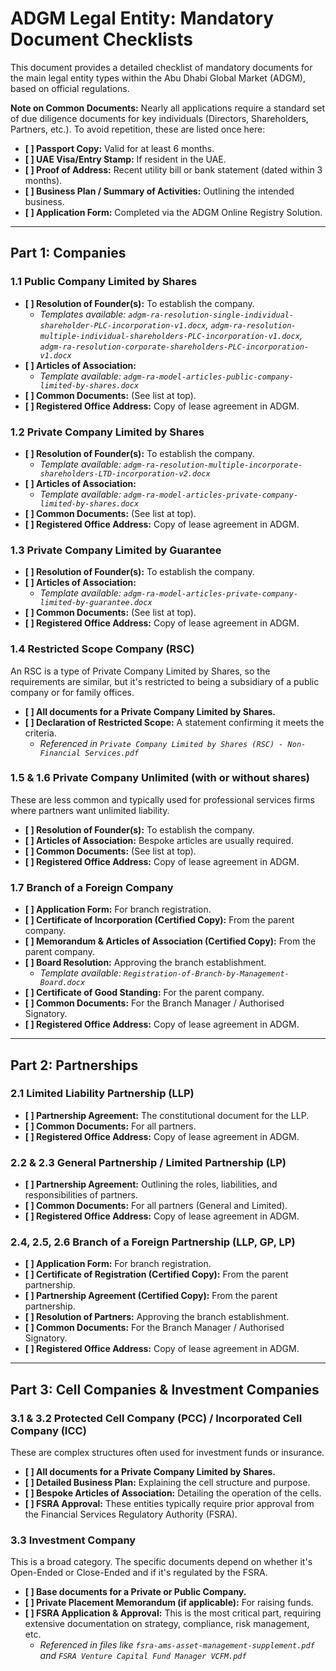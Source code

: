 # ADGM Legal Entity: Mandatory Document Checklists

This document provides a detailed checklist of mandatory documents for the main legal entity types within the Abu Dhabi Global Market (ADGM), based on official regulations.

**Note on Common Documents:** Nearly all applications require a standard set of due diligence documents for key individuals (Directors, Shareholders, Partners, etc.). To avoid repetition, these are listed once here:
- **[ ] Passport Copy:** Valid for at least 6 months.
- **[ ] UAE Visa/Entry Stamp:** If resident in the UAE.
- **[ ] Proof of Address:** Recent utility bill or bank statement (dated within 3 months).
- **[ ] Business Plan / Summary of Activities:** Outlining the intended business.
- **[ ] Application Form:** Completed via the ADGM Online Registry Solution.

---

## Part 1: Companies

### 1.1 Public Company Limited by Shares
- **[ ] Resolution of Founder(s):** To establish the company.
  - *Templates available: `adgm-ra-resolution-single-individual-shareholder-PLC-incorporation-v1.docx`, `adgm-ra-resolution-multiple-individual-shareholders-PLC-incorporation-v1.docx`, `adgm-ra-resolution-corporate-shareholders-PLC-incorporation-v1.docx`*
- **[ ] Articles of Association:**
  - *Template available: `adgm-ra-model-articles-public-company-limited-by-shares.docx`*
- **[ ] Common Documents:** (See list at top).
- **[ ] Registered Office Address:** Copy of lease agreement in ADGM.

### 1.2 Private Company Limited by Shares
- **[ ] Resolution of Founder(s):** To establish the company.
  - *Template available: `adgm-ra-resolution-multiple-incorporate-shareholders-LTD-incorporation-v2.docx`*
- **[ ] Articles of Association:**
  - *Template available: `adgm-ra-model-articles-private-company-limited-by-shares.docx`*
- **[ ] Common Documents:** (See list at top).
- **[ ] Registered Office Address:** Copy of lease agreement in ADGM.

### 1.3 Private Company Limited by Guarantee
- **[ ] Resolution of Founder(s):** To establish the company.
- **[ ] Articles of Association:**
  - *Template available: `adgm-ra-model-articles-private-company-limited-by-guarantee.docx`*
- **[ ] Common Documents:** (See list at top).
- **[ ] Registered Office Address:** Copy of lease agreement in ADGM.

### 1.4 Restricted Scope Company (RSC)
An RSC is a type of Private Company Limited by Shares, so the requirements are similar, but it's restricted to being a subsidiary of a public company or for family offices.
- **[ ] All documents for a Private Company Limited by Shares.**
- **[ ] Declaration of Restricted Scope:** A statement confirming it meets the criteria.
  - *Referenced in `Private Company Limited by Shares (RSC) - Non-Financial Services.pdf`*

### 1.5 & 1.6 Private Company Unlimited (with or without shares)
These are less common and typically used for professional services firms where partners want unlimited liability.
- **[ ] Resolution of Founder(s):** To establish the company.
- **[ ] Articles of Association:** Bespoke articles are usually required.
- **[ ] Common Documents:** (See list at top).
- **[ ] Registered Office Address:** Copy of lease agreement in ADGM.

### 1.7 Branch of a Foreign Company
- **[ ] Application Form:** For branch registration.
- **[ ] Certificate of Incorporation (Certified Copy):** From the parent company.
- **[ ] Memorandum & Articles of Association (Certified Copy):** From the parent company.
- **[ ] Board Resolution:** Approving the branch establishment.
  - *Template available: `Registration-of-Branch-by-Management-Board.docx`*
- **[ ] Certificate of Good Standing:** For the parent company.
- **[ ] Common Documents:** For the Branch Manager / Authorised Signatory.
- **[ ] Registered Office Address:** Copy of lease agreement in ADGM.

---

## Part 2: Partnerships

### 2.1 Limited Liability Partnership (LLP)
- **[ ] Partnership Agreement:** The constitutional document for the LLP.
- **[ ] Common Documents:** For all partners.
- **[ ] Registered Office Address:** Copy of lease agreement in ADGM.

### 2.2 & 2.3 General Partnership / Limited Partnership (LP)
- **[ ] Partnership Agreement:** Outlining the roles, liabilities, and responsibilities of partners.
- **[ ] Common Documents:** For all partners (General and Limited).
- **[ ] Registered Office Address:** Copy of lease agreement in ADGM.

### 2.4, 2.5, 2.6 Branch of a Foreign Partnership (LLP, GP, LP)
- **[ ] Application Form:** For branch registration.
- **[ ] Certificate of Registration (Certified Copy):** From the parent partnership.
- **[ ] Partnership Agreement (Certified Copy):** From the parent partnership.
- **[ ] Resolution of Partners:** Approving the branch establishment.
- **[ ] Common Documents:** For the Branch Manager / Authorised Signatory.
- **[ ] Registered Office Address:** Copy of lease agreement in ADGM.

---

## Part 3: Cell Companies & Investment Companies

### 3.1 & 3.2 Protected Cell Company (PCC) / Incorporated Cell Company (ICC)
These are complex structures often used for investment funds or insurance.
- **[ ] All documents for a Private Company Limited by Shares.**
- **[ ] Detailed Business Plan:** Explaining the cell structure and purpose.
- **[ ] Bespoke Articles of Association:** Detailing the operation of the cells.
- **[ ] FSRA Approval:** These entities typically require prior approval from the Financial Services Regulatory Authority (FSRA).

### 3.3 Investment Company
This is a broad category. The specific documents depend on whether it's Open-Ended or Close-Ended and if it's regulated by the FSRA.
- **[ ] Base documents for a Private or Public Company.**
- **[ ] Private Placement Memorandum (if applicable):** For raising funds.
- **[ ] FSRA Application & Approval:** This is the most critical part, requiring extensive documentation on strategy, compliance, risk management, etc.
  - *Referenced in files like `fsra-ams-asset-management-supplement.pdf` and `FSRA Venture Capital Fund Manager VCFM.pdf`*
